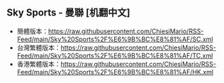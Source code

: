 ## Sky Sports - 曼聯 [机翻中文]
- 簡體版本：https://raw.githubusercontent.com/ChiesiMario/RSS-Feed/main/Sky%20Sports%2F%E6%9B%BC%E8%81%AF/SC.xml
- 台灣繁體版本：https://raw.githubusercontent.com/ChiesiMario/RSS-Feed/main/Sky%20Sports%2F%E6%9B%BC%E8%81%AF/TC.xml
- 香港繁體版本：https://raw.githubusercontent.com/ChiesiMario/RSS-Feed/main/Sky%20Sports%2F%E6%9B%BC%E8%81%AF/HK.xml